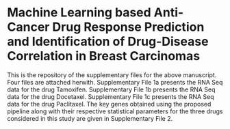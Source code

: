 # Machine Learning based Anti-Cancer Drug Response Prediction and Identification of Drug-Disease Correlation in Breast Carcinomas #




This is the repository of the supplementary files for the above manuscript. Four files are attached herwith.
Supplementary File 1a presents the RNA Seq data for the drug Tamoxifen.
Supplementary File 1b presents the RNA Seq data for the drug Docetaxel.
Supplementary File 1c presents the RNA Seq data for the drug Paclitaxel.
The key genes obtained using the proposed pipeline along with their respective statistical parameters for the three drugs considered in this study are given in Supplementary File 2.
